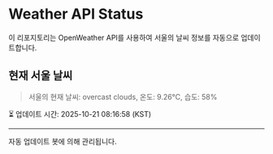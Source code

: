 
# Weather API Status

이 리포지토리는 OpenWeather API를 사용하여 서울의 날씨 정보를 자동으로 업데이트합니다.

## 현재 서울 날씨
> 서울의 현재 날씨: overcast clouds, 온도: 9.26°C, 습도: 58%

⏳ 업데이트 시간: 2025-10-21 08:16:58 (KST)

---
자동 업데이트 봇에 의해 관리됩니다.
